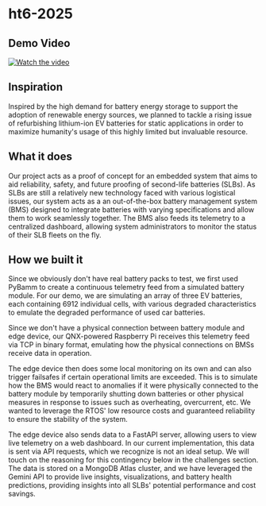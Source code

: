 # ht6-2025

## Demo Video
[![Watch the video](https://img.youtube.com/vi/UbA8Ath_Yyg/maxresdefault.jpg)](https://youtu.be/UbA8Ath_Yyg?feature=shared)


## Inspiration
Inspired by the high demand for battery energy storage to support the adoption of renewable energy sources, we planned to tackle a rising issue of refurbishing lithium-ion EV batteries for static applications in order to maximize humanity's usage of this highly limited but invaluable resource.

## What it does
Our project acts as a proof of concept for an embedded system that aims to aid reliability, safety, and future proofing of second-life batteries (SLBs). As SLBs are still a relatively new technology faced with various logistical issues, our system acts as a an out-of-the-box battery management system (BMS) designed to integrate batteries with varying specifications and allow them to work seamlessly together. The BMS also feeds its telemetry to a centralized dashboard, allowing system administrators to monitor the status of their SLB fleets on the fly.

## How we built it
Since we obviously don't have real battery packs to test, we first used PyBamm to create a continuous telemetry feed from a simulated battery module. For our demo, we are simulating an array of three EV batteries, each containing 6912 individual cells, with various degraded characteristics to emulate the degraded performance of used car batteries.

Since we don't have a physical connection between battery module and edge device, our QNX-powered Raspberry Pi receives this telemetry feed via TCP in binary format, emulating how the physical connections on BMSs receive data in operation.

The edge device then does some local monitoring on its own and can also trigger failsafes if certain operational limits are exceeded. This is to simulate how the BMS would react to anomalies if it were physically connected to the battery module by temporarily shutting down batteries or other physical measures in response to issues such as overheating, overcurrent, etc.
We wanted to leverage the RTOS' low resource costs and guaranteed reliability to ensure the stability of the system.

The edge device also sends data to a FastAPI server, allowing users to view live telemetry on a web dashboard. In our current implementation, this data is sent via API requests, which we recognize is not an ideal setup. We will touch on the reasoning for this contingency below in the challenges section.
The data is stored on a MongoDB Atlas cluster, and we have leveraged the Gemini API to provide live insights, visualizations, and battery health predictions, providing insights into all SLBs' potential performance and cost savings. 
